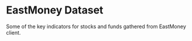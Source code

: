 EastMoney Dataset
=================

Some of the key indicators for stocks and funds gathered from EastMoney client.

